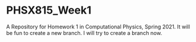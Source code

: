 # PHSX815_Week1
A Repository for Homework 1 in Computational Physics, Spring 2021.
It will be fun to create a new branch. I will try to create a branch now.
